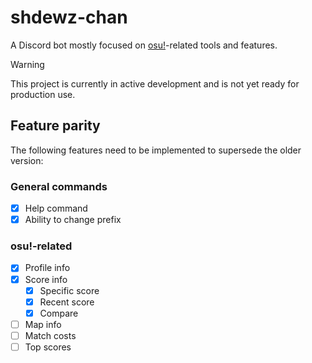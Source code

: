 # shdewz-chan

A Discord bot mostly focused on [osu!](https://osu.ppy.sh/)-related tools and features.

> [!WARNING]
> This project is currently in active development and is not yet ready for production use.

## Feature parity

The following features need to be implemented to supersede the older version:

### General commands

- [x] Help command
- [x] Ability to change prefix

### osu!-related

- [x] Profile info
- [x] Score info
  - [x] Specific score
  - [x] Recent score
  - [x] Compare
- [ ] Map info
- [ ] Match costs
- [ ] Top scores
